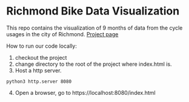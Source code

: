 # Richmond Bike Data Visualization

This repo contains the visualization of 9 months of data from the cycle usages in the city of Richmond.
[Project page](https://saadabrar12.github.io/BikeDataViz/)

How to run our code locally: 
1. checkout the project
2. change directory to the root of the project where index.html is.
3. Host a http server. 
```
python3 http.server 8080
```
4. Open a browser, go to https://localhost:8080/index.html

